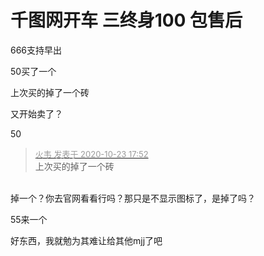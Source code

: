 # 千图网开车 三终身100 包售后


666支持早出<img id="aimg_Xzaoe" onclick="zoom(this, this.src, 0, 0, 0)" class="zoom" src="https://cdn.jsdelivr.net/gh/hishis/forum-master/public/images/patch.gif" onmouseover="img_onmouseoverfunc(this)" onload="thumbImg(this)" border="0" alt="" />

50买了一个 

上次买的掉了一个砖

又开始卖了？<img id="aimg_cEv36" onclick="zoom(this, this.src, 0, 0, 0)" class="zoom" src="https://cdn.jsdelivr.net/gh/hishis/forum-master/public/images/patch.gif" onmouseover="img_onmouseoverfunc(this)" onload="thumbImg(this)" border="0" alt="" />

50

<div class="quote"><blockquote><font size="2"><a href="https://www.hostloc.com/forum.php?mod=redirect&amp;goto=findpost&amp;pid=9342200&amp;ptid=757688" target="_blank"><font color="#999999">火韦 发表于 2020-10-23 17:52</font></a></font><br />
上次买的掉了一个砖</blockquote></div><br />
掉一个？你去官网看看行吗？那只是不显示图标了，是掉了吗？

55来一个

好东西，我就勉为其难让给其他mjj了吧<img src="static/image/smiley/default/lol.gif" smilieid="12" border="0" alt="" /><img id="aimg_K7ZEY" onclick="zoom(this, this.src, 0, 0, 0)" class="zoom" src="https://cdn.jsdelivr.net/gh/hishis/forum-master/public/images/patch.gif" onmouseover="img_onmouseoverfunc(this)" onload="thumbImg(this)" border="0" alt="" />
